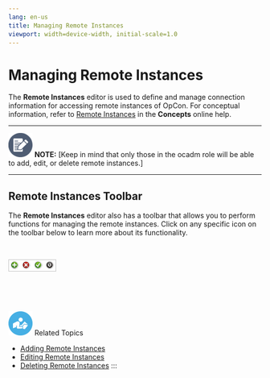 ```yaml
---
lang: en-us
title: Managing Remote Instances
viewport: width=device-width, initial-scale=1.0
---
```


#  Managing Remote Instances

The **Remote Instances** editor is used to define and manage connection
information for accessing remote instances of OpCon. For conceptual
information, refer to [Remote Instances](../../Concepts/Remote-Instances.md) in the
**Concepts** online help.

  -------------------------------------------------------------------------------------------------------------------------------- -------------------------------------------------------------------------------------------------------------------------------
  ![White pencil/paper icon on gray circular background](../../../Resources/Images/note-icon(48x48).png "Note icon")   **NOTE:** [Keep in mind that only those in the ocadm role will be able to add, edit, or delete remote instances.]
  -------------------------------------------------------------------------------------------------------------------------------- -------------------------------------------------------------------------------------------------------------------------------

## Remote Instances Toolbar

The **Remote Instances** editor also has a toolbar that allows you to
perform functions for managing the remote instances. Click on any
specific icon on the toolbar below to learn more about its
functionality.

 

![Remote Instances toolbar](../../../Resources/Images/EM/EMdashboardtoolbar.png "Remote Instances toolbar")

 

 

![White \"person reading\" icon on blue circular background](../../../Resources/Images/moreinfo-icon(48x48).png "More Info icon")
Related Topics

-   [Adding Remote Instances](Adding-Remote-Instances.md)
-   [Editing Remote Instances](Editing-Remote-Instances.md)
-   [Deleting Remote Instances](Deleting-Remote-Instances.md)
:::

 

